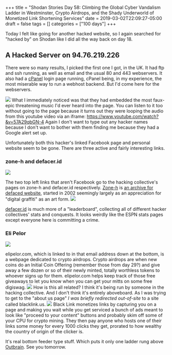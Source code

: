 +++
title = "Shodan Stories Day 58: Climbing the Global Cyber Vandalism Ladder in Westminster, Crypto Airdrops, and the Shady Underworld of Monetized Link Shortening Services"
date = 2019-03-02T22:09:27-05:00
draft = false
tags = []
categories = ["100 days"]
+++

Today I felt like going for another hacked website, so I again searched for "hacked by" on Shodan like I did all the way back on day 18.

## A Hacked Server on 94.76.219.226
There were so many results, I picked the first one I got, in the UK. It had ftp and ssh running, as well as email and the usual 80 and 443 webservers. It also had a [cPanel](https://en.wikipedia.org/wiki/CPanel) login page running, cPanel being, in my experience, the most miserable way to run a webhost backend. But I'd come here for the webservers.

![](/images/100Days/Day58/firstlook.png)
What I immediately noticed was that they had embedded the most faux-epic threatening music I'd ever heard into the page. You can listen to it too without going to the page because it turns out they were looping the audio from this youtube video via an iframe: https://www.youtube.com/watch?&v=57A29qbGN-4
Again I don't want to type out any hacker names because I don't want to bother with them finding me because they had a Google alert set up.

Unfortunately both this hacker's linked Facebook page and personal website seem to be gone. There are three active and fairly interesting links.

### zone-h and defacer.id
![](/images/100Days/Day58/zoneh.png)

The two top left links that aren't Facebook go to the hacking collective's pages on zone-h and defacer.id respectively. [Zone-h](http://www.zone-h.org/) is [an archive for defaced website](https://en.wikipedia.org/wiki/Zone-H), started in 2002 seemingly largely as an appreciation for "digital graffiti" as an art form.
![](/images/100Days/Day58/defacer.png)

[defacer.id](https://defacer.id/) is much more of a "leaderboard", collecting all of different hacker collectives' stats and conquests. It looks weirdly like the ESPN stats pages except everyone here is committing a crime.

### Eli Pelor
![](/images/100Days/Day58/airdrops.png)

elipelor.com, which is linked to in that email address down at the bottom, is a webpage dedicated to crypto airdrops. Crypto airdrops are when new coins do an Initial Coin Offering (remember those from day 29?) and give away a few dozen or so of their newly minted, totally worthless tokens to whoever signs up for them. elipelor.com helps keep track of those free giveaways to let you know when you can get your mitts on some free digiswag.
![](/images/100Days/Day58/elipelor.png)
How is this all related? I think it's being run by someone in the hacking collective. And I don't think it's entirely aboveboard. As I was trying to get to the "about us page" _I was briefly redirected out-of-site_ to a site called blacklink.us.
![](/images/100Days/Day58/blacklink.png)
Black Link monetizes links by capturing you on a page and making you wait while you get serviced a bunch of ads meant to look like "proceed to your content" buttons and probably skim off some of your CPU for crypto mining. They then pay anyone who hosts one of their links some money for every 1000 clicks they get, prorated to how wealthy the country of origin of the clicker is.

It's real bottom feeder type stuff. Which puts it only one ladder rung above [Outbrain](https://www.outbrain.com/). See you tomorrow.

